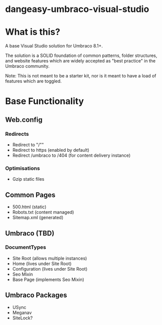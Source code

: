 # dangeasy-umbraco-visual-studio

# What is this?
A base Visual Studio solution for Umbraco 8.1+.  

The solution is a SOLID foundation of common patterns, folder structures, and website features which are widely accepted as "best practice" in the Umbraco community. 

Note: This is not meant to be a starter kit, nor is it meant to have a load of features which are toggled. 


# Base Functionality
## Web.config
### Redirects
- Redirect to "/""
- Redirect to https (enabled by default)
- Redirect /umbraco to /404 (for content delivery instance)

### Optimisations
- Gzip static files

## Common Pages
- 500.html (static)
- Robots.txt (content managed)
- Sitemap.xml (generated)


## Umbraco (TBD)
### DocumentTypes
- Site Root (allows multiple instances)
- Home (lives under Site Root)
- Configuration (lives under Site Root)
- Seo Mixin
- Base Page (implements Seo Mixin)


## Umbraco Packages
- USync
- Meganav
- SiteLock?
